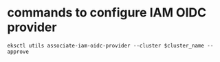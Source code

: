 # commands to configure IAM OIDC provider

```
eksctl utils associate-iam-oidc-provider --cluster $cluster_name --approve
```
